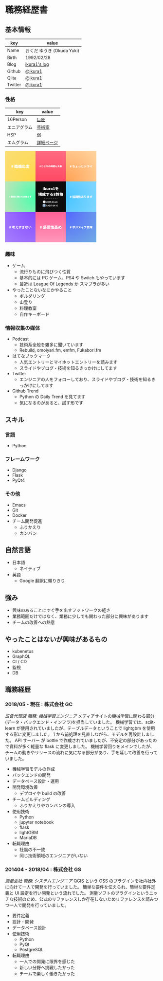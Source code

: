 # 職務経歴書

## 基本情報

| key     | value                                            |
| ------- | ------------------------------------------------ |
| Name    | おくだ ゆうき (Okuda Yuki)                       |
| Birth   | 1992/02/28                                       |
| Blog    | [ikura1's log](https://ikura-lab.hatenablog.com) |
| Github  | [@ikura1](https://github.com/ikura1)             |
| Qiita   | [@ikura1](https://qiita.com/ikura1)              |
| Twitter | [@ikura1](https://twitter.com/ikura1)            |

### 性格

| key          | value                                                                               |
| ------------ | ----------------------------------------------------------------------------------- |
| 16Person     | [巨匠](https://www.16personalities.com/ja/istp%E5%9E%8B%E3%81%AE%E6%80%A7%E6%A0%BC) |
| エニアグラム | [芸術家](https://t.co/1jQK9Mq7Pi)                                                   |
| HSP          | [弱](https://hsptest.jp/score/42)                                                   |
| エムグラム   | [詳細ページ](https://mgram.me/ja/share/Lapj7aiHm835gC_pWgb)                         |

<img src="https://github.com/ikura1/Curriculum-Vitae/blob/master/mgram.png" width="300px" height="300px">

### 趣味

- ゲーム
  - 流行りものに飛びつく性質
  - 基本的には PC ゲーム、PS4 や Switch もやっています
  - 最近は League Of Legends か スマブラが多い
- やったことないなにかやること
  - ボルダリング
  - 山登り
  - 料理教室
  - 自作キーボード

### 情報収集の媒体

- Podcast
  - 技術系全般を雑多に聞いています
  - Rebuild, omoiyari.fm, emfm, Fukabori.fm
- はてなブックマーク
  - 人気エントリーとマイホットエントリーを読みます
  - スライドやブログ・技術を知るきっかけにしてます
- Twitter
  - エンジニアの人をフォローしており、スライドやブログ・技術を知るきっかけにしてます
- Github Trend
  - Python の Daily Trend を見てます
  - 気になるのがあると、試す形です

## スキル

### 言語

- Python

### フレームワーク

- Django
- Flask
- PyQt4

### その他

- Emacs
- Git
- Docker
- チーム開発促進
  - ふりかえり
  - カンバン

## 自然言語

- 日本語
  - ネイティブ
- 英語
  - Google 翻訳に頼りきり

## 強み

- 興味のあることにすぐ手を出すフットワークの軽さ
- 業務範囲だけではなく、業務に少しでも関わった部分に興味があります
- チームの改善への熱意

## やったことはないが興味があるもの

- kubenetus
- GraphQL
- CI / CD
- 監視
- DB

## 職務経歴

### 2018/05 - 現在 : 株式会社 GC

_広告代理店_
_職務: 機械学習エンジニア_
メディアサイトの機械学習に関わる部分(データ・バックエンド・インフラ)を担当していました。
機械学習では、sciit-learn が使用されていましたが、テーブルデータということで lightgbm を使用する形に変更しました。
1 から前処理を見直しながら、モデルを再設計しました。
API サーバー が bottle で作成されていましたが、不安定の部分があったので資料が多く軽量な flask に変更しました。
機械学習回りをメインでしたが、チームの動きやリリースの流れに気になる部分があり、手を延して改善を行っていました。

- 機械学習モデルの作成
- バックエンドの開発
- データベース設計・運用
- 開発環境改善
  - デプロイや build の改善
- チームビルディング
  - ふりかえりやカンバンの導入
- 使用技術
  - Python
  - jupyter notebook
  - flask
  - lightGBM
  - MariaDB
- 転職理由
  - 社風の不一致
  - 同じ技術領域のエンジニアがいない

### 201404 - 2018/04 : 株式会社 GS

_測量会社_
_職務: システムエンジニア_
QGIS という OSS のプラグインを社内社外に向けて一人で開発を行っていました。
簡単な要件を伝えられ、簡単な要件定義と UI 設定を行い開発という流れでした。
測量ソフトのプラグインというニッチな技術のため、公式のリファレンスしか存在しないためリファレンスを読みつつ一人で開発を行っていました。

- 要件定義
- 設計・開発
- データベース設計
- 使用技術
  - Python
  - PyQt
  - PostgreSQL
- 転職理由
  - 一人での開発に限界を感じた
  - 新しい分野へ挑戦したかった
  - チームで楽しく働きたかった
